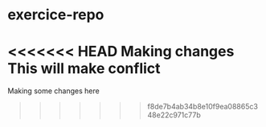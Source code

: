 # exercice-repo
<<<<<<< HEAD
Making changes
This will make conflict
=======
Making some changes here
>>>>>>> f8de7b4ab34b8e10f9ea08865c348e22c971c77b
